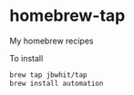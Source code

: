# homebrew-tap
My homebrew recipes

To install

```bash
brew tap jbwhit/tap 
brew install automation
```
